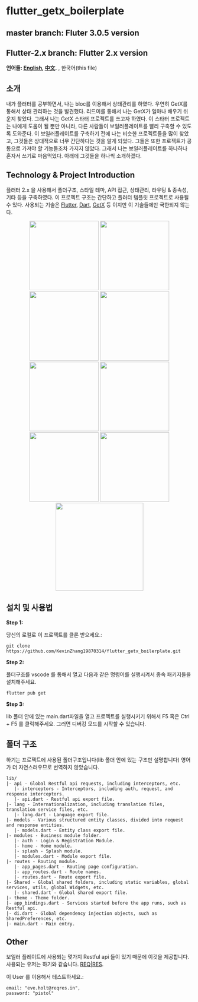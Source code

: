 # flutter_getx_boilerplate

## master branch: Fluter 3.0.5 version

## Flutter-2.x branch: Flutter 2.x version

**언어들: [English](README.md), [中文](README.zh-cn.md).** , 한국어(this file)

## 소개

내가 플러터를 공부하면서, 나는 bloc를 이용해서 상태관리를 하였다. 우연히 GetX를 통해서 상태 관리하는 것을 발견했다. 리드미를 통해서 나는 GetX가 얼마나 배우기 쉬운지 찾았다. 그래서 나는 GetX 스타터 프로젝트를 쓰고자 하였다. 이 스타터 프로젝트는 나에게 도움이 될 뿐만 아니라, 다른 사람들이 보일러플레이트를 빨리 구축할 수 있도록 도와준다. 이 보일러플레이트를 구축하기 전에 나는 비슷한 프로젝트들을 많이 찾았고, 그것들은 상대적으로 너무 간단하다는 것을 알게 되었다. 그들은 또한 프로젝트가 공통으로 가져야 할 기능들조차 가지지 않았다. 그래서 나는 보일러플레이트를 하나하나 혼자서 쓰기로 마음먹었다. 아래에 그것들을 하나씩 소개하겠다.

## Technology & Project Introduction

플러터 2.x 을 사용해서 폴더구조, 스타일 테마, API 접근, 상태관리, 라우팅 & 종속성, 기타 등을 구축하였다. 이 프로젝트 구조는 간단하고 플러터 템플릿 프로젝트로 사용될 수 있다. 사용되는 기술은 [Flutter](https://flutter.cn/), [Dart](https://dart.dev/), [GetX](https://pub.dev/packages/get) 등 이지만 이 기술들에만 국한되지 않는다.

<p align='center'>
    <img src="https://github.com/KevinZhang19870314/flutter_getx_boilerplate/blob/master/assets/screenshot/2.jpg" width="187" heght="333" />
    <img src="https://github.com/KevinZhang19870314/flutter_getx_boilerplate/blob/master/assets/screenshot/3.jpg" width="187" heght="333" />
    <img src="https://github.com/KevinZhang19870314/flutter_getx_boilerplate/blob/master/assets/screenshot/4.jpg" width="187" heght="333" />
    <img src="https://github.com/KevinZhang19870314/flutter_getx_boilerplate/blob/master/assets/screenshot/5.jpg" width="187" heght="333" />
    <img src="https://github.com/KevinZhang19870314/flutter_getx_boilerplate/blob/master/assets/screenshot/6.jpg" width="187" heght="333" />
    <img src="https://github.com/KevinZhang19870314/flutter_getx_boilerplate/blob/master/assets/screenshot/7.jpg" width="187" heght="333" />
    <img src="https://github.com/KevinZhang19870314/flutter_getx_boilerplate/blob/master/assets/screenshot/8.jpg" width="187" heght="333" />
    <img src="https://github.com/KevinZhang19870314/flutter_getx_boilerplate/blob/master/assets/screenshot/9.jpg" width="187" heght="333" />
    <img src="https://github.com/KevinZhang19870314/flutter_getx_boilerplate/blob/master/assets/screenshot/chat.gif" width="237px" heght="416px" />
</p>

## 설치 및 사용법

**Step 1:**

당신의 로컬로 이 프로젝트를 클론 받으세요.:

```
git clone https://github.com/KevinZhang19870314/flutter_getx_boilerplate.git
```

**Step 2:**

폴더구조를 vscode 를 통해서 열고 다음과 같은 명령어를 실행시켜서 종속 패키지들을 설치해주세요.

```
flutter pub get
```

**Step 3:**

lib 폴더 안에 있는 main.dart파일을 열고 프로젝트를 실행시키기 위해서 F5 혹은 Ctrl + F5 를 클릭해주세요. 그러면 디버깅 모드를 시작할 수 있습니다.

## 폴더 구조

하기는 프로젝트에 사용된 폴더구조입니다(lib 폴더 안에 있는 구조만 설명합니다)
영어가 더 자연스러우므로 번역하지 않았습니다.

```
lib/
|- api - Global Restful api requests, including interceptors, etc.
   |- interceptors - Interceptors, including auth, request, and response interceptors.
   |- api.dart - Restful api export file.
|- lang - Internationalization, including translation files, translation service files, etc.
   |- lang.dart - Language export file.
|- models - Various structured entity classes, divided into request and response entities.
   |- models.dart - Entity class export file.
|- modules - Business module folder.
   |- auth - Login & Registration Module.
   |- home - Home module.
   |- splash - Splash module.
   |- modules.dart - Module export file.
|- routes - Routing module.
   |- app_pages.dart - Routing page configuration.
   |- app_routes.dart - Route names.
   |- routes.dart - Route export file.
|- Shared - Global shared folders, including static variables, global services, utils, global Widgets, etc.
   |- shared.dart - Global shared export file.
|- theme - Theme folder.
|- app_bindings.dart - Services started before the app runs, such as Restful api.
|- di.dart - Global dependency injection objects, such as SharedPreferences, etc.
|- main.dart - Main entry.
```

## Other

보일러 플레이트에 사용되는 몇가지 Restful api 들이 있기 때문에 이것을 제공합니다. 사용되는 유저는 하기와 같습니다.
[REQ|RES](https://reqres.in/).

이 User 를 이용해서 테스트하세요.:

    email: "eve.holt@reqres.in",
    password: "pistol"
